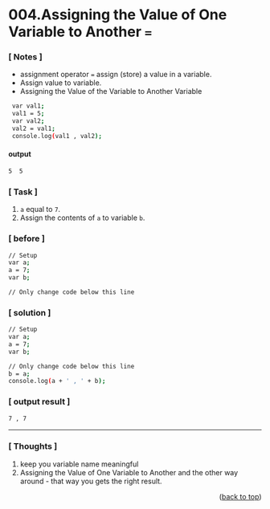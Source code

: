 <a name="topage"></a>

# 004.Assigning the Value of One Variable to Another `=`

### [ Notes ]
  * assignment operator `=` assign (store) a value in a variable.
  * Assign value to variable.
  * Assigning the Value of the Variable to Another Variable

```sh
 var val1;
 val1 = 5;
 var val2;
 val2 = val1;
 console.log(val1 , val2);

```
#### output
```sh
5  5
```

### [ Task ]
  1. `a` equal to  `7`.
  2. Assign the contents of `a` to variable `b`. 

### [ before ]

```sh
// Setup
var a;
a = 7;
var b;

// Only change code below this line
```

### [ solution ]

```sh
// Setup
var a;
a = 7;
var b;

// Only change code below this line
b = a;
console.log(a + ' , ' + b);
```

### [ output result ]

```sh
7 , 7
```

-----

### [ Thoughts ]

  1. keep you variable name meaningful
  2. Assigning the Value of One Variable to Another and the other way around - that way you gets the right result.

<p align="right">(<a href="#topage">back to top</a>)</p>
<br/>
<br/>
